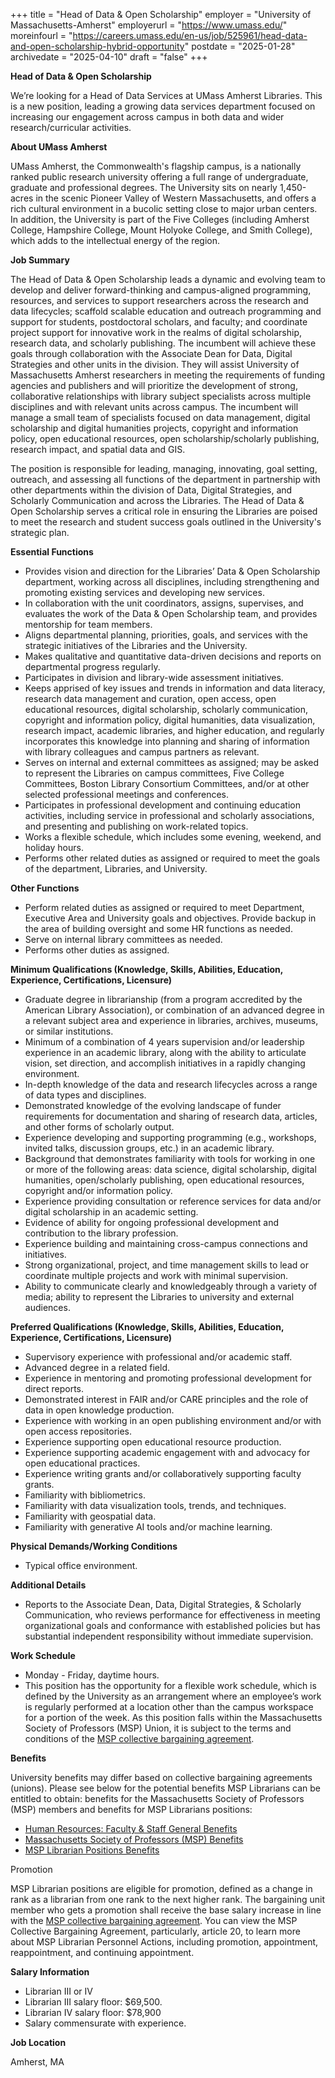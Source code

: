 +++
title = "Head of Data & Open Scholarship"
employer = "University of Massachusetts-Amherst"
employerurl = "https://www.umass.edu/"
moreinfourl = "https://careers.umass.edu/en-us/job/525961/head-data-and-open-scholarship-hybrid-opportunity"
postdate = "2025-01-28"
archivedate = "2025-04-10"
draft = "false"
+++

**Head of Data & Open Scholarship**

We’re looking for a Head of Data Services at UMass Amherst Libraries. This is a new position, leading a growing data services department focused on increasing our engagement across campus in both data and wider research/curricular activities. 
 
**About UMass Amherst** 

UMass Amherst, the Commonwealth's flagship campus, is a nationally ranked public research university offering a full range of undergraduate, graduate and professional degrees. The University sits on nearly 1,450-acres in the scenic Pioneer Valley of Western Massachusetts, and offers a rich cultural environment in a bucolic setting close to major urban centers. In addition, the University is part of the Five Colleges (including Amherst College, Hampshire College, Mount Holyoke College, and Smith College), which adds to the intellectual energy of the region.  

**Job Summary** 

The Head of Data & Open Scholarship leads a dynamic and evolving team to develop and deliver forward-thinking and campus-aligned programming, resources, and services to support researchers across the research and data lifecycles; scaffold scalable education and outreach programming and support for students, postdoctoral scholars, and faculty; and coordinate project support for innovative work in the realms of digital scholarship, research data, and scholarly publishing. The incumbent will achieve these goals through collaboration with the Associate Dean for Data, Digital Strategies and other units in the division. They will assist University of Massachusetts Amherst researchers in meeting the requirements of funding agencies and publishers and will prioritize the development of strong, collaborative relationships with library subject specialists across multiple disciplines and with relevant units across campus. The incumbent will manage a small team of specialists focused on data management, digital scholarship and digital humanities projects, copyright and information policy, open educational resources, open scholarship/scholarly publishing, research impact, and spatial data and GIS.

The position is responsible for leading, managing, innovating, goal setting, outreach, and assessing all functions of the department in partnership with other departments within the division of Data, Digital Strategies, and Scholarly Communication and across the Libraries. The Head of Data & Open Scholarship serves a critical role in ensuring the Libraries are poised to meet the research and student success goals outlined in the University's strategic plan.

**Essential Functions**

- Provides vision and direction for the Libraries’ Data & Open Scholarship department, working across all disciplines, including strengthening and promoting existing services and developing new services.
- In collaboration with the unit coordinators, assigns, supervises, and evaluates the work of the Data & Open Scholarship team, and provides mentorship for team members.
- Aligns departmental planning, priorities, goals, and services with the strategic initiatives of the Libraries and the University.
- Makes qualitative and quantitative data-driven decisions and reports on departmental progress regularly.
- Participates in division and library-wide assessment initiatives.
- Keeps apprised of key issues and trends in information and data literacy, research data management and curation, open access, open educational resources, digital scholarship, scholarly communication, copyright and information policy, digital humanities, data visualization, research impact, academic libraries, and higher education, and regularly incorporates this knowledge into planning and sharing of information with library colleagues and campus partners as relevant.
- Serves on internal and external committees as assigned; may be asked to represent the Libraries on campus committees, Five College Committees, Boston Library Consortium Committees, and/or at other selected professional meetings and conferences. 
- Participates in professional development and continuing education activities, including service in professional and scholarly associations, and presenting and publishing on work-related topics.
- Works a flexible schedule, which includes some evening, weekend, and holiday hours.
- Performs other related duties as assigned or required to meet the goals of the department, Libraries, and University.

**Other Functions**

- Perform related duties as assigned or required to meet Department, Executive Area and University goals and objectives. Provide backup in the area of building oversight and some HR functions as needed.
- Serve on internal library committees as needed.
- Performs other duties as assigned.

**Minimum Qualifications (Knowledge, Skills, Abilities, Education, Experience, Certifications, Licensure)**

- Graduate degree in librarianship (from a program accredited by the American Library Association), or combination of an advanced degree in a relevant subject area and experience in libraries, archives, museums, or similar institutions.
- Minimum of a combination of 4 years supervision and/or leadership experience in an academic library, along with the ability to articulate vision, set direction, and accomplish initiatives in a rapidly changing environment.
- In-depth knowledge of the data and research lifecycles across a range of data types and disciplines.
- Demonstrated knowledge of the evolving landscape of funder requirements for documentation and sharing of research data, articles, and other forms of scholarly output.
- Experience developing and supporting programming (e.g., workshops, invited talks, discussion groups, etc.) in an academic library.
- Background that demonstrates familiarity with tools for working in one or more of the following areas: data science, digital scholarship, digital humanities, open/scholarly publishing, open educational resources, copyright and/or information policy.
- Experience providing consultation or reference services for data and/or digital scholarship in an academic setting.
- Evidence of ability for ongoing professional development and contribution to the library profession.
- Experience building and maintaining cross-campus connections and initiatives.
- Strong organizational, project, and time management skills to lead or coordinate multiple projects and work with minimal supervision.
- Ability to communicate clearly and knowledgeably through a variety of media; ability to represent the Libraries to university and external audiences.

**Preferred Qualifications (Knowledge, Skills, Abilities, Education, Experience, Certifications, Licensure)**

- Supervisory experience with professional and/or academic staff.
- Advanced degree in a related field.
- Experience in mentoring and promoting professional development for direct reports.
- Demonstrated interest in FAIR and/or CARE principles and the role of data in open knowledge production.
- Experience with working in an open publishing environment and/or with open access repositories.
- Experience supporting open educational resource production.
- Experience supporting academic engagement with and advocacy for open educational practices.
- Experience writing grants and/or collaboratively supporting faculty grants.
- Familiarity with bibliometrics.
- Familiarity with data visualization tools, trends, and techniques.
- Familiarity with geospatial data.
- Familiarity with generative AI tools and/or machine learning.

**Physical Demands/Working Conditions**

- Typical office environment.
 
**Additional Details**

- Reports to the Associate Dean, Data, Digital Strategies, & Scholarly Communication, who reviews performance for effectiveness in meeting organizational goals and conformance with established policies but has substantial independent responsibility without immediate supervision. 

**Work Schedule**

- Monday - Friday, daytime hours. 
- This position has the opportunity for a flexible work schedule, which is defined by the University as an arrangement where an employee’s work is regularly performed at a location other than the campus workspace for a portion of the week. As this position falls within the Massachusetts Society of Professors (MSP) Union, it is subject to the terms and conditions of the [MSP collective bargaining agreement](https://www.umass.edu/hr/hr-partnerships-and-labor-relations/collective-bargaining-agreements-cbas/msp). 

**Benefits**

University benefits may differ based on collective bargaining agreements (unions). Please see below for the potential benefits MSP Librarians can be entitled to obtain: benefits for the Massachusetts Society of Professors (MSP) members and benefits for MSP Librarians positions:

- [Human Resources: Faculty & Staff General Benefits](https://www.umass.edu/hr/benefits-and-pay/benefits)
- [Massachusetts Society of Professors (MSP) Benefits](https://www.umass.edu/hr/hr-partnerships-and-labor-relations/collective-bargaining-agreements-cbas/msp)
- [MSP Librarian Positions Benefits](https://www.umass.edu/hr/documents/benefits-unique-benefited-msp-librarian-positions)
 
Promotion

MSP Librarian positions are eligible for promotion, defined as a change in rank as a librarian from one rank to the next higher rank. The bargaining unit member who gets a promotion shall receive the base salary increase in line with the [MSP collective bargaining agreement](https://www.umass.edu/hr/hr-partnerships-and-labor-relations/collective-bargaining-agreements-cbas/msp). You can view the MSP Collective Bargaining Agreement, particularly, article 20, to learn more about MSP Librarian Personnel Actions, including promotion, appointment, reappointment, and continuing appointment.

**Salary Information**

- Librarian III or IV 
- Librarian III salary floor: $69,500. 
- Librarian IV salary floor: $78,900 
- Salary commensurate with experience. 

**Job Location**

Amherst, MA
